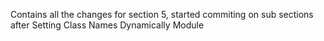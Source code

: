 Contains all the changes for section 5, started commiting on sub sections after Setting Class Names Dynamically Module

